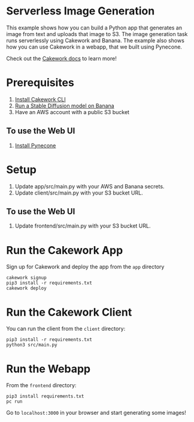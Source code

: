 # Serverless Image Generation

This example shows how you can build a Python app that generates an image from text and uploads that image to S3. The image generation task runs serverlessly using Cakework and Banana. The example also shows how you can use Cakework in a webapp, that we built using Pynecone.

Check out the [Cakework docs](https://docs.cakework.com/) to learn more!

# Prerequisites
1. [Install Cakework CLI](https://docs.cakework.com/reference/cli/installation)
2. [Run a Stable Diffusion model on Banana](https://www.banana.dev/stable-diffusion)
3. Have an AWS account with a public S3 bucket

## To use the Web UI

1. [Install Pynecone](https://pynecone.io/docs/getting-started/installation)

# Setup
1. Update app/src/main.py with your AWS and Banana secrets.
2. Update client/src/main.py with your S3 bucket URL.

## To use the Web UI

1. Update frontend/src/main.py with your S3 bucket URL.

# Run the Cakework App

Sign up for Cakework and deploy the app from the ```app``` directory

```
cakework signup
pip3 install -r requirements.txt
cakework deploy
```

# Run the Cakework Client 

You can run the client from the ```client``` directory:

```
pip3 install -r requirements.txt
python3 src/main.py
```

# Run the Webapp

From the ```frontend``` directory:

```
pip3 install requirements.txt
pc run
```

Go to ```localhost:3000``` in your browser and start generating some images!


